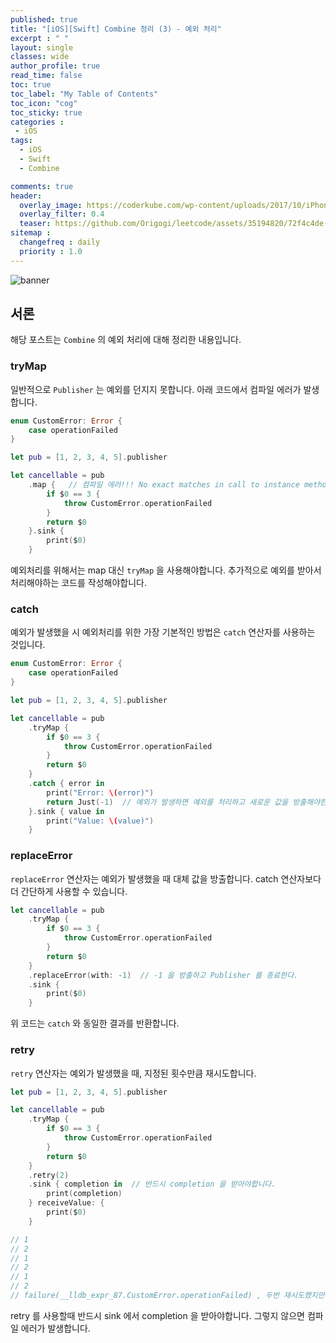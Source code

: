 ```yaml
---
published: true
title: "[iOS][Swift] Combine 정리 (3) - 예외 처리"	
excerpt : " "	
layout: single	
classes: wide
author_profile: true
read_time: false
toc: true
toc_label: "My Table of Contents"
toc_icon: "cog"
toc_sticky: true
categories :	
 - iOS	
tags: 	
  - iOS
  - Swift
  - Combine

comments: true	
header:
  overlay_image: https://coderkube.com/wp-content/uploads/2017/10/iPhone-app-development-banner.png
  overlay_filter: 0.4
  teaser: https://github.com/Origogi/leetcode/assets/35194820/72f4c4de-3fb2-4e78-89b5-2618594cea7b
sitemap :	
  changefreq : daily	
  priority : 1.0	
---
```


![banner](https://github.com/user-attachments/assets/2e217acb-c4ae-4bb8-8747-f85e5d15a6e5)

## 서론

해당 포스트는 `Combine` 의 예외 처리에 대해 정리한 내용입니다.


### tryMap

일반적으로 `Publisher` 는 예외를 던지지 못합니다. 아래 코드에서 컴파일 에러가 발생합니다.

```swift
enum CustomError: Error {
    case operationFailed
}

let pub = [1, 2, 3, 4, 5].publisher

let cancellable = pub
    .map {   // 컴파일 에러!!! No exact matches in call to instance method 'map'
        if $0 == 3 {
            throw CustomError.operationFailed
        }
        return $0
    }.sink {
        print($0)
    }
```

예외처리를 위해서는 map 대신 `tryMap` 을 사용해야합니다. 추가적으로 예외를 받아서 처리해야하는 코드를 작성해야합니다.

### catch

예외가 발생했을 시 예외처리를 위한 가장 기본적인 방법은 `catch` 연산자를 사용하는 것입니다.

```swift
enum CustomError: Error {
    case operationFailed
}

let pub = [1, 2, 3, 4, 5].publisher

let cancellable = pub
    .tryMap {
        if $0 == 3 {
            throw CustomError.operationFailed
        }
        return $0
    }
    .catch { error in
        print("Error: \(error)")  
        return Just(-1)  // 예외가 발생하면 예외를 처리하고 새로운 값을 방출해야한다. 그리고 새로운 값은 방출되지 않는다.
    }.sink { value in
        print("Value: \(value)")
    }
```

### replaceError

`replaceError` 연산자는 예외가 발생했을 때 대체 값을 방출합니다. catch 연산자보다 더 간단하게 사용할 수 있습니다.

```swift
let cancellable = pub
    .tryMap {
        if $0 == 3 {
            throw CustomError.operationFailed
        }
        return $0
    }
    .replaceError(with: -1)  // -1 을 방출하고 Publisher 를 종료한다.
    .sink {
        print($0)
    }
```

위 코드는 `catch` 와 동일한 결과를 반환합니다.

### retry

`retry` 연산자는 예외가 발생했을 때, 지정된 횟수만큼 재시도합니다.

```swift
let pub = [1, 2, 3, 4, 5].publisher

let cancellable = pub
    .tryMap {
        if $0 == 3 {
            throw CustomError.operationFailed
        }
        return $0
    }
    .retry(2)
    .sink { completion in  // 반드시 completion 을 받아야합니다.
        print(completion)
    } receiveValue: {
        print($0)
    }

// 1
// 2
// 1
// 2
// 1
// 2
// failure(__lldb_expr_87.CustomError.operationFailed) , 두번 재시도했지만 실패
```

retry 를 사용할때 반드시 sink 에서 completion 을 받아야합니다. 그렇지 않으면 컴파일 에러가 발생합니다.